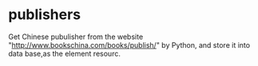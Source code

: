 # publishers
Get Chinese pubulisher from the website "http://www.bookschina.com/books/publish/" by Python, and store it into data base,as the element resourc.
